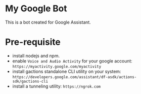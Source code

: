 # My Google Bot
This is a bot created for Google Assistant.

# Pre-requisite
- install nodejs and npm.
- enable `Voice and Audio Activity` for your google account: `https://myactivity.google.com/myactivity`
- install gactions standalone CLI utility on your system: `https://developers.google.com/assistant/df-asdk/actions-sdk/gactions-cli`
- install a tunneling utility: `https://ngrok.com`
